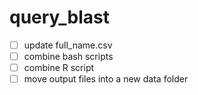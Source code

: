 # query_blast
 
- [ ] update full_name.csv
- [ ] combine bash scripts
- [ ] combine R script
- [ ] move output files into a new data folder